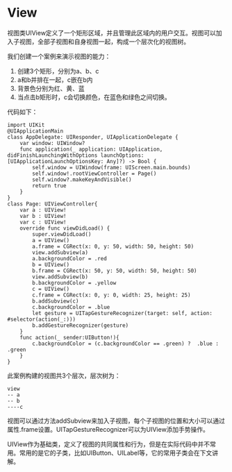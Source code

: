 
# View

视图类UIView定义了一个矩形区域，并且管理此区域内的用户交互。视图可以加入子视图，全部子视图和自身视图一起，构成一个层次化的视图树。

我们创建一个案例来演示视图的能力：

1. 创建3个矩形，分别为a、b、c
2. a和b并排在一起，c嵌在b内
3. 背景色分别为红、黄、蓝
4. 当点击b矩形时，c会切换颜色，在蓝色和绿色之间切换。

代码如下：

    import UIKit
    @UIApplicationMain
    class AppDelegate: UIResponder, UIApplicationDelegate {
        var window: UIWindow?
        func application(_ application: UIApplication, didFinishLaunchingWithOptions launchOptions: [UIApplicationLaunchOptionsKey: Any]?) -> Bool {
            self.window = UIWindow(frame: UIScreen.main.bounds)
            self.window!.rootViewController = Page()
            self.window?.makeKeyAndVisible()
            return true
        }
    }
    class Page: UIViewController{
        var a : UIView!
        var b : UIView!
        var c : UIView!
        override func viewDidLoad() {
            super.viewDidLoad()
            a = UIView()
            a.frame = CGRect(x: 0, y: 50, width: 50, height: 50)
            view.addSubview(a)
            a.backgroundColor = .red
            b = UIView()
            b.frame = CGRect(x: 50, y: 50, width: 50, height: 50)
            view.addSubview(b)
            b.backgroundColor = .yellow
            c = UIView()
            c.frame = CGRect(x: 0, y: 0, width: 25, height: 25)
            b.addSubview(c)
            c.backgroundColor = .blue
            let gesture = UITapGestureRecognizer(target: self, action: #selector(action(_:)))
            b.addGestureRecognizer(gesture)
        }
        func action(_ sender:UIButton!){
            c.backgroundColor = (c.backgroundColor == .green) ?  .blue :  .green
        }
    }

此案例构建的视图共3个层次，层次树为：

	view
	-- a
	-- b
	----c

视图可以通过方法addSubview来加入子视图，每个子视图的位置和大小可以通过属性.frame设置。UITapGestureRecognizer可以为UIView添加手势操作。

UIView作为基础类，定义了视图的共同属性和行为，但是在实际代码中并不常用。常用的是它的子类，比如UIButton、UILabel等，它的常用子类会在下文讲解。










